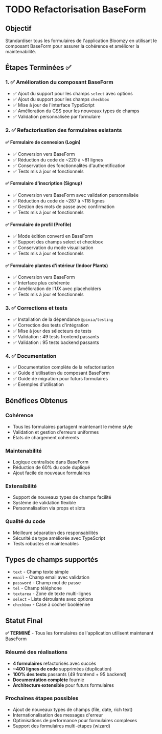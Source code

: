 # TODO Refactorisation BaseForm

## Objectif
Standardiser tous les formulaires de l'application Bloomzy en utilisant le composant BaseForm pour assurer la cohérence et améliorer la maintenabilité.

## Étapes Terminées ✅

### 1. **✅ Amélioration du composant BaseForm**
- ✅ Ajout du support pour les champs `select` avec options
- ✅ Ajout du support pour les champs `checkbox`
- ✅ Mise à jour de l'interface TypeScript
- ✅ Amélioration du CSS pour les nouveaux types de champs
- ✅ Validation personnalisée par formulaire

### 2. **✅ Refactorisation des formulaires existants**

#### **✅ Formulaire de connexion (Login)**
- ✅ Conversion vers BaseForm
- ✅ Réduction du code de ~220 à ~81 lignes
- ✅ Conservation des fonctionnalités d'authentification
- ✅ Tests mis à jour et fonctionnels

#### **✅ Formulaire d'inscription (Signup)**
- ✅ Conversion vers BaseForm avec validation personnalisée
- ✅ Réduction du code de ~287 à ~118 lignes
- ✅ Gestion des mots de passe avec confirmation
- ✅ Tests mis à jour et fonctionnels

#### **✅ Formulaire de profil (Profile)**
- ✅ Mode édition converti en BaseForm
- ✅ Support des champs select et checkbox
- ✅ Conservation du mode visualisation
- ✅ Tests mis à jour et fonctionnels

#### **✅ Formulaire plantes d'intérieur (Indoor Plants)**
- ✅ Conversion vers BaseForm
- ✅ Interface plus cohérente
- ✅ Amélioration de l'UX avec placeholders
- ✅ Tests mis à jour et fonctionnels

### 3. **✅ Corrections et tests**
- ✅ Installation de la dépendance `@pinia/testing`
- ✅ Correction des tests d'intégration
- ✅ Mise à jour des sélecteurs de tests
- ✅ Validation : 49 tests frontend passants
- ✅ Validation : 95 tests backend passants

### 4. **✅ Documentation**
- ✅ Documentation complète de la refactorisation
- ✅ Guide d'utilisation du composant BaseForm
- ✅ Guide de migration pour futurs formulaires
- ✅ Exemples d'utilisation

## Bénéfices Obtenus

### **Cohérence**
- Tous les formulaires partagent maintenant le même style
- Validation et gestion d'erreurs uniformes
- États de chargement cohérents

### **Maintenabilité**
- Logique centralisée dans BaseForm
- Réduction de 60% du code dupliqué
- Ajout facile de nouveaux formulaires

### **Extensibilité**
- Support de nouveaux types de champs facilité
- Système de validation flexible
- Personnalisation via props et slots

### **Qualité du code**
- Meilleure séparation des responsabilités
- Sécurité de type améliorée avec TypeScript
- Tests robustes et maintenables

## Types de champs supportés

- `text` - Champ texte simple
- `email` - Champ email avec validation
- `password` - Champ mot de passe
- `tel` - Champ téléphone
- `textarea` - Zone de texte multi-lignes
- `select` - Liste déroulante avec options
- `checkbox` - Case à cocher booléenne

## Statut Final
**✅ TERMINÉ** - Tous les formulaires de l'application utilisent maintenant BaseForm

### Résumé des réalisations
- **4 formulaires** refactorisés avec succès
- **~400 lignes de code** supprimées (duplication)
- **100% des tests** passants (49 frontend + 95 backend)
- **Documentation complète** fournie
- **Architecture extensible** pour futurs formulaires

### Prochaines étapes possibles
- Ajout de nouveaux types de champs (file, date, rich text)
- Internationalisation des messages d'erreur
- Optimisations de performance pour formulaires complexes
- Support des formulaires multi-étapes (wizard)